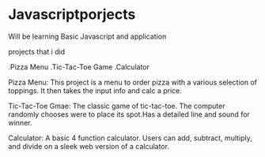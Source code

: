 # Javascriptporjects

Will be learning Basic Javascript and application

projects that i did

.Pizza Menu
.Tic-Tac-Toe Game
.Calculator


Pizza Menu:
This project is a menu to order pizza with a various selection of toppings. It then takes the input info and calc a price.

Tic-Tac-Toe Gmae: The classic game of tic-tac-toe. The computer randomly chooses were to place its spot.Has a detailed line and sound for winner.

Calculator: A basic 4 function calculator. Users can add, subtract, multiply, and divide on a sleek web version of a calculator.
